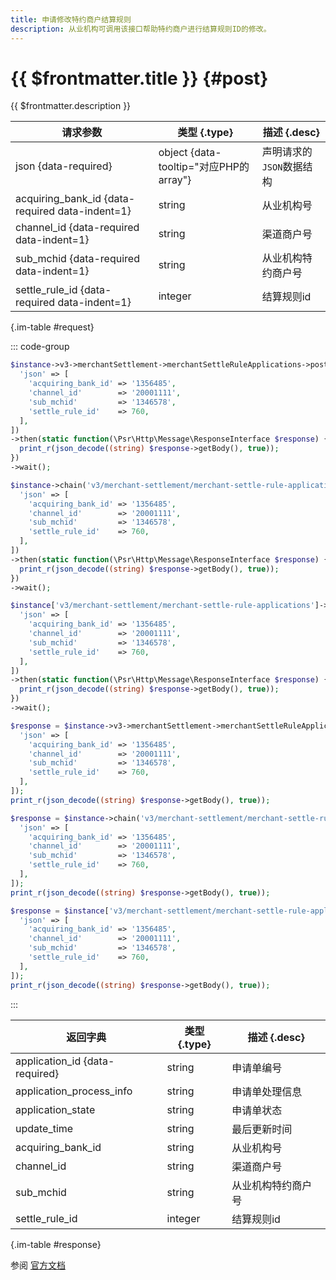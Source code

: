 ```yaml
---
title: 申请修改特约商户结算规则
description: 从业机构可调用该接口帮助特约商户进行结算规则ID的修改。
---
```


# {{ $frontmatter.title }} {#post}

{{ $frontmatter.description }}

| 请求参数 | 类型 {.type} | 描述 {.desc}
| --- | --- | ---
| json {data-required} | object {data-tooltip="对应PHP的array"} | 声明请求的`JSON`数据结构
| acquiring_bank_id {data-required data-indent=1} | string | 从业机构号
| channel_id {data-required data-indent=1} | string | 渠道商户号
| sub_mchid {data-required data-indent=1} | string | 从业机构特约商户号
| settle_rule_id {data-required data-indent=1} | integer | 结算规则id

{.im-table #request}

::: code-group

```php [异步纯链式]
$instance->v3->merchantSettlement->merchantSettleRuleApplications->postAsync([
  'json' => [
    'acquiring_bank_id' => '1356485',
    'channel_id'        => '20001111',
    'sub_mchid'         => '1346578',
    'settle_rule_id'    => 760,
  ],
])
->then(static function(\Psr\Http\Message\ResponseInterface $response) {
  print_r(json_decode((string) $response->getBody(), true));
})
->wait();
```

```php [异步声明式]
$instance->chain('v3/merchant-settlement/merchant-settle-rule-applications')->postAsync([
  'json' => [
    'acquiring_bank_id' => '1356485',
    'channel_id'        => '20001111',
    'sub_mchid'         => '1346578',
    'settle_rule_id'    => 760,
  ],
])
->then(static function(\Psr\Http\Message\ResponseInterface $response) {
  print_r(json_decode((string) $response->getBody(), true));
})
->wait();
```

```php [异步属性式]
$instance['v3/merchant-settlement/merchant-settle-rule-applications']->postAsync([
  'json' => [
    'acquiring_bank_id' => '1356485',
    'channel_id'        => '20001111',
    'sub_mchid'         => '1346578',
    'settle_rule_id'    => 760,
  ],
])
->then(static function(\Psr\Http\Message\ResponseInterface $response) {
  print_r(json_decode((string) $response->getBody(), true));
})
->wait();
```

```php [同步纯链式]
$response = $instance->v3->merchantSettlement->merchantSettleRuleApplications->post([
  'json' => [
    'acquiring_bank_id' => '1356485',
    'channel_id'        => '20001111',
    'sub_mchid'         => '1346578',
    'settle_rule_id'    => 760,
  ],
]);
print_r(json_decode((string) $response->getBody(), true));
```

```php [同步声明式]
$response = $instance->chain('v3/merchant-settlement/merchant-settle-rule-applications')->post([
  'json' => [
    'acquiring_bank_id' => '1356485',
    'channel_id'        => '20001111',
    'sub_mchid'         => '1346578',
    'settle_rule_id'    => 760,
  ],
]);
print_r(json_decode((string) $response->getBody(), true));
```

```php [同步属性式]
$response = $instance['v3/merchant-settlement/merchant-settle-rule-applications']->post([
  'json' => [
    'acquiring_bank_id' => '1356485',
    'channel_id'        => '20001111',
    'sub_mchid'         => '1346578',
    'settle_rule_id'    => 760,
  ],
]);
print_r(json_decode((string) $response->getBody(), true));
```

:::

| 返回字典 | 类型 {.type} | 描述 {.desc}
| --- | --- | ---
| application_id {data-required} | string | 申请单编号
| application_process_info | string | 申请单处理信息
| application_state | string | 申请单状态
| update_time | string | 最后更新时间
| acquiring_bank_id | string | 从业机构号
| channel_id | string | 渠道商户号
| sub_mchid | string | 从业机构特约商户号
| settle_rule_id | integer | 结算规则id

{.im-table #response}

参阅 [官方文档](https://pay.weixin.qq.com/doc/v3/partner/4012697924)
